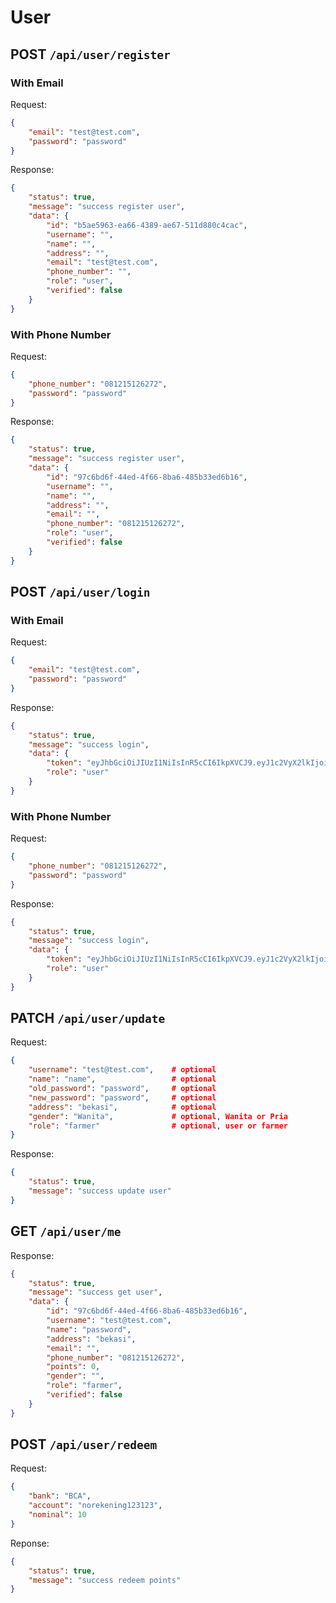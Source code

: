 # User

## POST `/api/user/register`
### With Email
Request:
```json
{
    "email": "test@test.com",
    "password": "password"
}
```
Response:
```json
{
    "status": true,
    "message": "success register user",
    "data": {
        "id": "b5ae5963-ea66-4389-ae67-511d880c4cac",
        "username": "",
        "name": "",
        "address": "",
        "email": "test@test.com",
        "phone_number": "",
        "role": "user",
        "verified": false
    }
}
```
### With Phone Number
Request:
```json
{
    "phone_number": "081215126272",
    "password": "password"
}
```
Response:
```json
{
    "status": true,
    "message": "success register user",
    "data": {
        "id": "97c6bd6f-44ed-4f66-8ba6-485b33ed6b16",
        "username": "",
        "name": "",
        "address": "",
        "email": "",
        "phone_number": "081215126272",
        "role": "user",
        "verified": false
    }
}
```

## POST `/api/user/login`
### With Email
Request:
```json
{
    "email": "test@test.com",
    "password": "password"
}
```
Response:
```json
{
    "status": true,
    "message": "success login",
    "data": {
        "token": "eyJhbGciOiJIUzI1NiIsInR5cCI6IkpXVCJ9.eyJ1c2VyX2lkIjoiMDExZDdhOGYtMmNiNi00NTI5LTgwYTgtOTdhYTRlY2FkNTE4Iiwicm9sZSI6InVzZXIiLCJpc3MiOiJXYXN0ZTJGZWVkIiwiZXhwIjoxNzQ5NzU2OTcxLCJpYXQiOjE3NDk3Mzg5NzF9.S8ydvisfwm-I9CmHPTjhqC5-_a1vIRyh-X56knONu7g",
        "role": "user"
    }
}
```
### With Phone Number
Request:
```json
{
    "phone_number": "081215126272",
    "password": "password"
}
```
Response:
```json
{
    "status": true,
    "message": "success login",
    "data": {
        "token": "eyJhbGciOiJIUzI1NiIsInR5cCI6IkpXVCJ9.eyJ1c2VyX2lkIjoiOTdjNmJkNmYtNDRlZC00ZjY2LThiYTYtNDg1YjMzZWQ2YjE2Iiwicm9sZSI6InVzZXIiLCJpc3MiOiJXYXN0ZTJGZWVkIiwiZXhwIjoxNzQ5NzU2OTMzLCJpYXQiOjE3NDk3Mzg5MzN9.-f27FGuITAtoPbNPu6VCwAudi9hZIqlA1gNYqFaXfpw",
        "role": "user"
    }
}
```

## PATCH `/api/user/update`
Request:
```json
{
    "username": "test@test.com",    # optional
    "name": "name",                 # optional
    "old_password": "password",     # optional
    "new_password": "password",     # optional
    "address": "bekasi",            # optional
    "gender": "Wanita",             # optional, Wanita or Pria
    "role": "farmer"                # optional, user or farmer
}
```
Response:
```json
{
    "status": true,
    "message": "success update user"
}
```

## GET `/api/user/me`
Response:
```json
{
    "status": true,
    "message": "success get user",
    "data": {
        "id": "97c6bd6f-44ed-4f66-8ba6-485b33ed6b16",
        "username": "test@test.com",
        "name": "password",
        "address": "bekasi",
        "email": "",
        "phone_number": "081215126272",
        "points": 0,
        "gender": "",
        "role": "farmer",
        "verified": false
    }
}
```

## POST `/api/user/redeem`
Request:
```json
{
    "bank": "BCA",
    "account": "norekening123123",
    "nominal": 10
}
```
Reponse:
```json
{
    "status": true,
    "message": "success redeem points"
}
```

